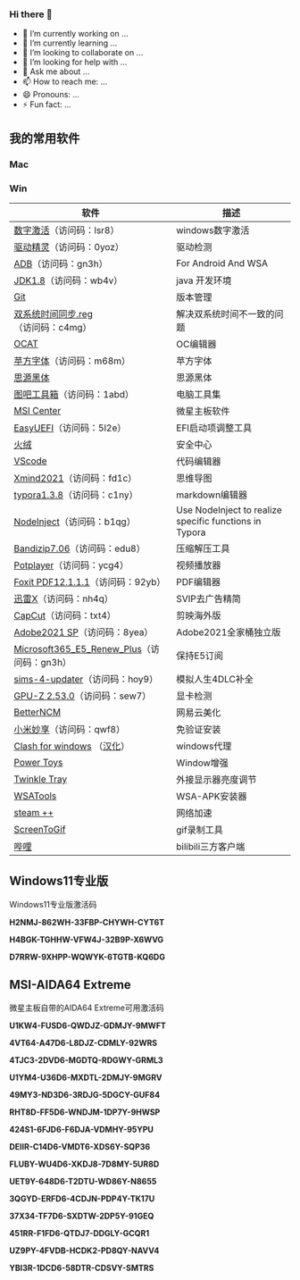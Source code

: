 ### Hi there 👋

- 🔭 I’m currently working on ...
- 🌱 I’m currently learning ...
- 👯 I’m looking to collaborate on ...
- 🤔 I’m looking for help with ...
- 💬 Ask me about ...
- 📫 How to reach me: ...
- 😄 Pronouns: ...
- ⚡ Fun fact: ...

## 我的常用软件

### Mac



### Win

| 软件                                                         | 描述                                                   |
| ------------------------------------------------------------ | ------------------------------------------------------ |
| [数字激活](https://cloud.189.cn/t/yIzUZ3QbeQnm )（访问码：lsr8） | windows数字激活                                        |
| [驱动精灵](https://cloud.189.cn/t/6BVzaemIj6na )（访问码：0yoz） | 驱动检测                                               |
| [ADB](https://cloud.189.cn/t/rQVVRzJfqaEz )（访问码：gn3h）  | For Android And WSA                                    |
| [JDK1.8](https://cloud.189.cn/t/AzARjaYZn6Bj )（访问码：wb4v） | java 开发环境                                          |
| [Git](https://git-scm.com/downloads)                         | 版本管理                                               |
| [双系统时间同步.reg](https://cloud.189.cn/t/jqqeQbUjINne )（访问码：c4mg） | 解决双系统时间不一致的问题                             |
| [OCAT](https://github.com/ic005k/OCAuxiliaryTools/releases)  | OC编辑器                                               |
| [苹方字体](https://cloud.189.cn/t/2UvEJ3RbQ7Jz )（访问码：m68m） | 苹方字体                                               |
| [思源黑体](https://github.com/adobe-fonts/source-han-sans/releases/tag/2.004R) | 思源黑体                                               |
| [图吧工具箱](https://cloud.189.cn/t/7BNjyeRZJZBn )（访问码：1abd） | 电脑工具集                                             |
| [MSI Center](https://www.microsoft.com/store/productId/9NVMNJCR03XV) | 微星主板软件                                           |
| [EasyUEFI](https://cloud.189.cn/t/RzaEJ3rIBZFr )（访问码：5l2e） | EFI启动项调整工具                                      |
| [火绒]((https://www.huorong.cn/person5.html?v=1))            | 安全中心                                               |
| [VScode](https://code.visualstudio.com/)                     | 代码编辑器                                             |
| [Xmind2021](https://cloud.189.cn/t/BvMVVnamuMZr )（访问码：fd1c） | 思维导图                                               |
| [typora1.3.8](https://cloud.189.cn/t/zyyAf2VR3eya )（访问码：c1ny） | markdown编辑器                                         |
| [NodeInject](https://cloud.189.cn/t/EVfeIjRvmUrm )（访问码：b1qg） | Use NodeInject to realize specific functions in Typora |
| [Bandizip7.06](https://cloud.189.cn/t/aeAFNvfYFziq )（访问码：edu8） | 压缩解压工具                                           |
| [Potplayer](https://cloud.189.cn/t/MfuUfyUzM7fa )（访问码：ycg4） | 视频播放器                                             |
| [Foxit PDF12.1.1.1](https://cloud.189.cn/t/qYFbu2N7Ffmu )（访问码：92yb） | PDF编辑器                                              |
| [迅雷X](https://cloud.189.cn/t/vmMRj2YFRVfi )（访问码：nh4q） | SVIP去广告精简                                         |
| [CapCut](https://cloud.189.cn/t/ZjMzaiMNN7je )（访问码：txt4） | 剪映海外版                                             |
| [Adobe2021 SP](https://cloud.189.cn/t/3aiANfnURjEz )（访问码：8yea） | Adobe2021全家桶独立版                                  |
| [Microsoft365_E5_Renew_Plus](https://cloud.189.cn/t/rQVVRzJfqaEz )（访问码：gn3h） | 保持E5订阅                                             |
| [sims-4-updater](https://cloud.189.cn/t/MryANnEvUfai )（访问码：hoy9） | 模拟人生4DLC补全                                       |
| [GPU-Z 2.53.0](https://cloud.189.cn/t/RbQZzm22MZVn )（访问码：sew7） | 显卡检测                                               |
| [BetterNCM](https://github.com/MicroCBer/BetterUniverse-Installer) | 网易云美化                                             |
| [小米妙享](https://cloud.189.cn/t/VJFV3ubQRBF3 )（访问码：qwf8） | 免验证安装                                             |
| [Clash for windows](https://github.com/Fndroid/clash_for_windows_pkg/releases) （[汉化](https://github.com/BoyceLig/Clash_Chinese_Patch/releases)） | windows代理                                            |
| [Power Toys](https://github.com/microsoft/PowerToys/releases) | Window增强                                             |
| [Twinkle Tray](https://www.microsoft.com/store/productId/9PLJWWSV01LK) | 外接显示器亮度调节                                     |
| [WSATools](https://www.microsoft.com/store/productId/9N4P75DXL6FG) | WSA-APK安装器                                          |
| [steam ++](https://www.microsoft.com/store/productId/9MTCFHS560NG) | 网络加速                                               |
| [ScreenToGif](https://www.microsoft.com/store/productId/9N3SQK8PDS8G) | gif录制工具                                            |
| [哔哩](https://www.microsoft.com/store/productId/9MVN4NSLT150) | bilibili三方客户端                                     |

## Windows11专业版

Windows11专业版激活码

**H2NMJ-862WH-33FBP-CHYWH-CYT6T**

**H4BGK-TGHHW-VFW4J-32B9P-X6WVG**

**D7RRW-9XHPP-WQWYK-6TGTB-KQ6DG**



## MSI-AIDA64 Extreme

微星主板自带的AIDA64 Extreme可用激活码

**U1KW4-FUSD6-QWDJZ-GDMJY-9MWFT**

**4VT64-A47D6-L8DJZ-CDMLY-92WRS**

**4TJC3-2DVD6-MGDTQ-RDGWY-GRML3**

**U1YM4-U36D6-MXDTL-2DMJY-9MGRV**

**49MY3-ND3D6-3RDJG-5DGCY-GUF84**

**RHT8D-FF5D6-WNDJM-1DP7Y-9HWSP**

**424S1-6FJD6-F6DJA-VDMHY-95YPU**

**DEIIR-C14D6-VMDT6-XDS6Y-SQP36**

**FLUBY-WU4D6-XKDJ8-7D8MY-5UR8D**

**UET9Y-648D6-T2DTU-WD86Y-N8655**

**3QGYD-ERFD6-4CDJN-PDP4Y-TK17U**

**37X34-TF7D6-SXDTW-2DP5Y-91GEQ**

**451RR-F1FD6-QTDJ7-DDGLY-GCQR1**

**UZ9PY-4FVDB-HCDK2-PD8QY-NAVV4**

**YBI3R-1DCD6-58DTR-CDSVY-SMTRS**
